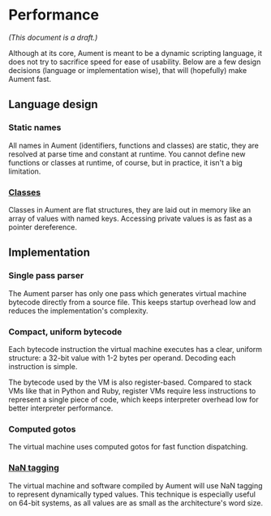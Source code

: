 # Performance

*(This document is a draft.)*

Although at its core, Aument is meant to be a dynamic scripting language, it does not try to sacrifice speed for ease of usability. Below are a few design decisions (language or implementation wise), that will (hopefully) make Aument fast.

## Language design

### Static names

All names in Aument (identifiers, functions and classes) are static, they are resolved at parse time and constant at runtime. You cannot define new functions or classes at runtime, of course, but in practice, it isn't a big limitation.

### [Classes](docs/architecture.md#classes)

Classes in Aument are flat structures, they are laid out in memory like an array of values with named keys. Accessing private values is as fast as a pointer dereference.

## Implementation

### Single pass parser

The Aument parser has only one pass which generates virtual machine bytecode directly from a source file. This keeps startup overhead low and reduces the implementation's complexity.

### Compact, uniform bytecode

Each bytecode instruction the virtual machine executes has a clear, uniform structure: a 32-bit value with 1-2 bytes per operand. Decoding each instruction is simple.

The bytecode used by the VM is also register-based. Compared to stack VMs like that in Python and Ruby, register VMs require less instructions to represent a single piece of code, which keeps interpreter overhead low for better interpreter performance.

### Computed gotos

The virtual machine uses computed gotos for fast function dispatching.

### [NaN tagging](docs/architecture.md#nan-tagging)

The virtual machine and software compiled by Aument will use NaN tagging to represent dynamically typed values. This technique is especially useful on 64-bit systems, as all values are as small as the architecture's word size.


